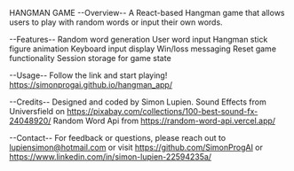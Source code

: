HANGMAN GAME
--Overview--
A React-based Hangman game that allows users to play with random words or input their own words.

--Features--
Random word generation
User word input
Hangman stick figure animation
Keyboard input display
Win/loss messaging
Reset game functionality
Session storage for game state

--Usage--
Follow the link and start playing!
https://simonprogai.github.io/hangman_app/

--Credits--
Designed and coded by Simon Lupien.
Sound Effects from Universfield on https://pixabay.com/collections/100-best-sound-fx-24048920/
Random Word Api from https://random-word-api.vercel.app/
 
--Contact--
For feedback or questions, please reach out to lupiensimon@hotmail.com 
or visit https://github.com/SimonProgAI or https://www.linkedin.com/in/simon-lupien-22594235a/

